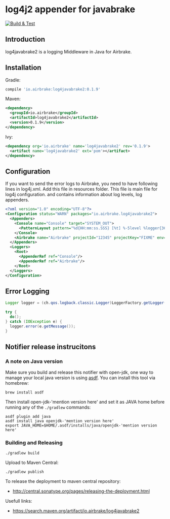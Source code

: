 # log4j2 appender for javabrake

[![Build & Test](https://github.com/airbrake/log4javabrake2/actions/workflows/gradle.yml/badge.svg)](https://github.com/airbrake/log4javabrake2/actions/workflows/gradle.yml)

## Introduction

log4javabrake2 is a logging Middleware in Java for Airbrake.

## Installation

Gradle:

```gradle
compile 'io.airbrake:log4javabrake2:0.1.9'
```

Maven:

```xml
<dependency>
  <groupId>io.airbrake</groupId>
  <artifactId>log4javabrake2</artifactId>
  <version>0.1.9</version>
</dependency>
```

Ivy:

```xml
<dependency org='io.airbrake' name='log4javabrake2' rev='0.1.9'>
  <artifact name='log4javabrake2' ext='pom'></artifact>
</dependency>
```

## Configuration
If you want to send the error logs to Airbrake, you need to have following lines in log4j.xml. Add this file in resources folder. This file is main file for log4j configuration. and contains information about log levels, log appenders.

```xml
<?xml version="1.0" encoding="UTF-8"?>
<Configuration status="WARN" packages="io.airbrake.log4javabrake2">
  <Appenders>
    <Console name="Console" target="SYSTEM_OUT">
      <PatternLayout pattern="%d{HH:mm:ss.SSS} [%t] %-5level %logger{36} - %msg%n"/>
    </Console>
    <Airbrake name="Airbrake" projectId="12345" projectKey="FIXME" env="production"></Airbrake>
  </Appenders>
  <Loggers>
    <Root>
      <AppenderRef ref="Console"/>
      <AppenderRef ref="Airbrake"/>
    </Root>
  </Loggers>
</Configuration>
```

## Error Logging

```java
Logger logger = (ch.qos.logback.classic.Logger)LoggerFactory.getLogger("Name");

try {
  do();
} catch (IOException e) {
  logger.error(e.getMessage());   
}
```

## Notifier release instrucitons

### A note on Java version
Make sure you build and release this notifier with open-jdk, one way to manage your local java version is using [asdf](https://asdf-vm.com). You can install this tool via homebrew:
```
brew install asdf
```
Then install open-jdk-'mention version here' and set it as JAVA home before running any of the `./gradlew` commands:
```
asdf plugin add java
asdf install java openjdk-'mention version here'
export JAVA_HOME=$HOME/.asdf/installs/java/openjdk-'mention version here'
```

### Building and Releasing

```shell
./gradlew build
```
Upload to Maven Central:

```shell
./gradlew publish
```

To release the deployment to maven central repository:
 - http://central.sonatype.org/pages/releasing-the-deployment.html

Usefull links:
 - https://search.maven.org/artifact/io.airbrake/log4javabrake2
